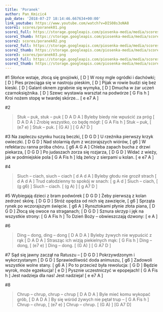 ```yaml
---
title: 'Poranek'
author: Pan_Kmicic4
pub_date: '2018-07-27 18:14:46.667634+00:00'
link_youtube: https://www.youtube.com/watch?v=DIS08s3oNA8
score1: scores/poranek01.png
score1_full: https://storage.googleapis.com/piosenka-media/media/scores/poranek01.png
score1_thumb: https://storage.googleapis.com/piosenka-media/media/scores/poranek01.png.180x0_q85_upscale.png
score2: scores/poranek02.png
score2_full: https://storage.googleapis.com/piosenka-media/media/scores/poranek02.png
score2_thumb: https://storage.googleapis.com/piosenka-media/media/scores/poranek02.png.180x0_q85_upscale.png
score3: scores/poranek03.png
score3_full: https://storage.googleapis.com/piosenka-media/media/scores/poranek03.png
score3_thumb: https://storage.googleapis.com/piosenka-media/media/scores/poranek03.png.180x0_q85_upscale.png
---
```


#1
Słońce wstaje, złocą się gnojówki, [ D ]
W rosy mgle ogródki i dachówki; [ D ]
Pies przeciąga się w nastroju pieskim, [ D ]
Pijak w rowie budzi się bez kieski. [ D ]
Galant oknem zgrabnie się wymyka, [ D ]
Dmucha w żar uczeń czarnoksiężnika. [ D ]
Szewc wystawia warsztat na podwórze [ G Fis h ]
Kroi nożem stopę w twardej skórze… [ e e7 A ]

#2
>Stuk – puk, stuk – puk [ D A D A ]
>Byleby biedy nie wpuścić za próg [ D A D A ]
>Zrobię wszystko, co będę mógł: [ G A Fis h ]
>Stuk – puk, [ (e7 e) ]
>Stuk – puk. [ (G A) ]
>[ G A7 D ]

#3
Na zapleczu szynku huczą beczki, [ D G D ]
U rzeźnika pierwszy krzyk owieczki. [ D G D ]
Nad stolarnią dym z wczorajszych wiórów, [ g6 ]
W refektarzu ranna próba chóru. [ g6 A G A ]
Chleba zapach bucha z drzwi piekarza, [ D G D ]
Po judaszach zorza się rozjarza, [ D G D ]
Widać z wieży, jak w podmiejskie pola [ G A Fis h ]
Idą żeńcy z sierpami u kolan. [ e e7 A ]

#4
>Siuch – ciach, siuch – ciach [ d A d A ]
>Byleby głodu nie groził strach [ d A d A ]
>Trud całodzienny to spokój w snach: [ g A d ]
>Siuch – ciach, [ (g g6) ]
>Siuch – ciach. [ (g A) ]
>[ g A7 D ]

#5
Wybiegają dzieci z bram podwórek [ D G D ]
Żeby pierwszą z kolan zedrzeć skórę. [ D G D ]
Stróż opędza od nich się zawzięcie, [ g6 ]
Sprząta rynek po wczorajszym święcie. [ g6 A ]
Rynsztokami płynie złota piana, [ D G D ]
Złocą się owoce na straganach; [ D G D ]
Sznura skrzyp i jęk na wszystkie strony: [ G A Fis h ]
To Dzień Boży – obwieszczają dzwony: [ e A ]

#6
>Ding – dong, ding – dong [ D A D A ]
>Byleby żywych nie wypuścić z rąk [ D A D A ]
>Strasząc ich wizją piekielnych mąk: [ G Fis h ]
>Ding – dong, [ (e7 e) ]
>Ding – dong. [ (G A) ]
>[ G A7 D ]

#7
Sąd się jawny zaczął na Ratuszu – [ D G D ]
Pokrzywdzonym i wykorzystanym [ D G D ]
Sprawiedliwość doda animuszu, [ g6 ]
Zadowoli wszystkie wolne stany. [ g6 A ]
Po to przecież była rewolucja: [ G D ]
Będzie wyrok, może egzekucja! [ e D ]
Pysznie uczestniczyć w epopejach! [ G A Fis h ]
Jest nadzieja dla nas! Jest nadzieja! [ e e7 A ]

#8
>Chrup – chrup, chrup – chrup [ D A D A ]
>Byle mieć komu wykopać grób, [ D A D A ]
>By się wśród żywych nie pętał trup – [  G A Fis h ]
>Chrup – chrup, [ (e7 e) ]
>Chrup – chrup. [ (G A) ]
>[G A7 D]